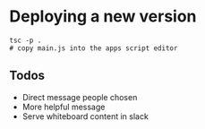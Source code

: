 
# Deploying a new version

```
tsc -p .
# copy main.js into the apps script editor
```

## Todos

- Direct message people chosen
- More helpful message
- Serve whiteboard content in slack
